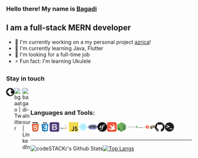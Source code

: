 ### Hello there! My name is [Bagadi]

## I am a full-stack MERN developer

- 🔭 I'm currently working on a my personal project [azrica]!
- 🌱 I'm currently learning Java, Flutter
- 👯 I'm looking for a full-time job
- ⚡ Fun fact: I'm learning Ukulele

### Stay in touch

[<img align="left" alt="bagadi-alnour.com" width="22px" src="https://raw.githubusercontent.com/iconic/open-iconic/master/svg/globe.svg" />][bagadi]

[<img align="left" alt="bgaato | Twitter" width="22px" src="https://cdn.jsdelivr.net/npm/simple-icons@v3/icons/twitter.svg" />][twitter]
[<img align="left" alt="bagadi-alnour | LinkedIn" width="22px" src="https://cdn.jsdelivr.net/npm/simple-icons@v3/icons/linkedin.svg" />][linkedin]

<br />
<br />

### Languages and Tools:

[<img align="left" alt="HTML5" width="26px" src="https://raw.githubusercontent.com/github/explore/80688e429a7d4ef2fca1e82350fe8e3517d3494d/topics/html/html.png" />][bagadi]
[<img align="left" alt="CSS3" width="26px" src="https://raw.githubusercontent.com/github/explore/80688e429a7d4ef2fca1e82350fe8e3517d3494d/topics/css/css.png" />][bagadi]
[<img align="left" alt="Bootstrap" width="26px" src="https://raw.githubusercontent.com/github/explore/80688e429a7d4ef2fca1e82350fe8e3517d3494d/topics/bootstrap/bootstrap.png" />][bagadi]
[<img align="left" alt="MySQL" width="26px" src="https://raw.githubusercontent.com/github/explore/80688e429a7d4ef2fca1e82350fe8e3517d3494d/topics/mysql/mysql.png" />][react]
[<img align="left" alt="JavaScript" width="26px" src="https://raw.githubusercontent.com/github/explore/80688e429a7d4ef2fca1e82350fe8e3517d3494d/topics/javascript/javascript.png" />][bagadi]
[<img align="left" alt="React" width="26px" src="https://raw.githubusercontent.com/github/explore/80688e429a7d4ef2fca1e82350fe8e3517d3494d/topics/react/react.png" />][mongodb]
[<img align="left" alt="PHP" width="26px" src="https://raw.githubusercontent.com/github/explore/80688e429a7d4ef2fca1e82350fe8e3517d3494d/topics/php/php.png" />][mongodb]
[<img align="left" alt="Symfony" width="26px" src="https://raw.githubusercontent.com/github/explore/80688e429a7d4ef2fca1e82350fe8e3517d3494d/topics/symfony/symfony.png" />][mongodb]
[<img align="left" alt="Swift" width="26px" src="https://raw.githubusercontent.com/github/explore/80688e429a7d4ef2fca1e82350fe8e3517d3494d/topics/swift/swift.png" />][mongodb]
[<img align="left" alt="Node.js" width="26px" src="https://raw.githubusercontent.com/github/explore/80688e429a7d4ef2fca1e82350fe8e3517d3494d/topics/nodejs/nodejs.png" />][mongodb]
[<img align="left" alt="expressjs" width="26px" src="https://raw.githubusercontent.com/github/explore/80688e429a7d4ef2fca1e82350fe8e3517d3494d/topics/express/express.png" />][mongodb]
[<img align="left" alt="MongoDB" width="26px" src="https://raw.githubusercontent.com/github/explore/80688e429a7d4ef2fca1e82350fe8e3517d3494d/topics/mongodb/mongodb.png" />][mongodb]
[<img align="left" alt="Git" width="26px" src="https://raw.githubusercontent.com/github/explore/80688e429a7d4ef2fca1e82350fe8e3517d3494d/topics/git/git.png" />][github]
[<img align="left" alt="GitHub" width="26px" src="https://raw.githubusercontent.com/github/explore/78df643247d429f6cc873026c0622819ad797942/topics/github/github.png" />][github]
[<img align="left" alt="HTML5" width="26px" src="https://raw.githubusercontent.com/github/explore/80688e429a7d4ef2fca1e82350fe8e3517d3494d/topics/terminal/terminal.png" />][bagadi]

<br />
<br />

[bagadi]: http://bagadi-alnour.com
[twitter]: https://twitter.com/bgaato
[mongodb]: https://github.com/bagadi-alnour/e-commerce
[react]: https://github.com/bagadi-alnour/dev-network
[github]: https://github.com/bagadi-alnour
[azrica]: https://azrica.herokuapp.com/
[linkedin]: https://www.linkedin.com/in/bagadi-alnour/

---

<img align="left" alt="codeSTACKr's Github Stats" src="https://github-readme-stats.vercel.app/api?username=bagadi-alnour&show_icons=true&hide_border=true&include_all_commits=true&theme=merko" alt="Bagadi's github stats" />

[![Top Langs](https://github-readme-stats.vercel.app/api/top-langs/?username=bagadi-alnour&layout=compact&show_icons=true&theme=merko)](https://github.com/bagadi-alnour/github-readme-stats&)
